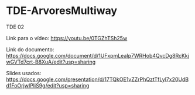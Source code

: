 # TDE-ArvoresMultiway
TDE 02

Link para o vídeo: https://youtu.be/0TGZhTSh25w

Link do documento: https://docs.google.com/document/d/1UFxpmLeaIp7WRHob4QvcDg8RcKkjwGVTd7crt-B8XuA/edit?usp=sharing

Slides usados: https://docs.google.com/presentation/d/17TQkOE1vZZrPhQztTfLyl7x20UdBd1FoOrjwIPliS9g/edit?usp=sharing
